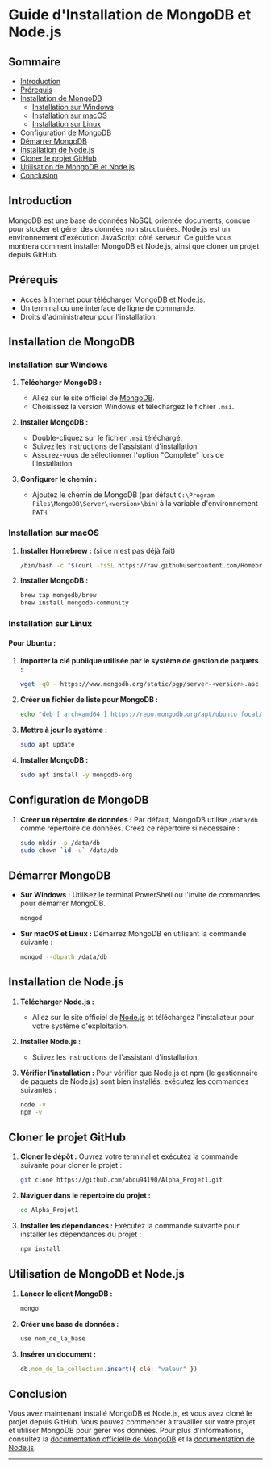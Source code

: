 # Guide d'Installation de MongoDB et Node.js

## Sommaire
- [Introduction](#introduction)
- [Prérequis](#prérequis)
- [Installation de MongoDB](#installation-de-mongodb)
  - [Installation sur Windows](#installation-sur-windows)
  - [Installation sur macOS](#installation-sur-macos)
  - [Installation sur Linux](#installation-sur-linux)
- [Configuration de MongoDB](#configuration-de-mongodb)
- [Démarrer MongoDB](#démarrer-mongodb)
- [Installation de Node.js](#installation-de-nodejs)
- [Cloner le projet GitHub](#cloner-le-projet-github)
- [Utilisation de MongoDB et Node.js](#utilisation-de-mongodb-et-nodejs)
- [Conclusion](#conclusion)

## Introduction
MongoDB est une base de données NoSQL orientée documents, conçue pour stocker et gérer des données non structurées. Node.js est un environnement d'exécution JavaScript côté serveur. Ce guide vous montrera comment installer MongoDB et Node.js, ainsi que cloner un projet depuis GitHub.

## Prérequis
- Accès à Internet pour télécharger MongoDB et Node.js.
- Un terminal ou une interface de ligne de commande.
- Droits d'administrateur pour l'installation.

## Installation de MongoDB

### Installation sur Windows

1. **Télécharger MongoDB :**
   - Allez sur le site officiel de [MongoDB](https://www.mongodb.com/try/download/community).
   - Choisissez la version Windows et téléchargez le fichier `.msi`.

2. **Installer MongoDB :**
   - Double-cliquez sur le fichier `.msi` téléchargé.
   - Suivez les instructions de l'assistant d'installation.
   - Assurez-vous de sélectionner l'option "Complete" lors de l'installation.

3. **Configurer le chemin :**
   - Ajoutez le chemin de MongoDB (par défaut `C:\Program Files\MongoDB\Server\<version>\bin`) à la variable d'environnement `PATH`.

### Installation sur macOS

1. **Installer Homebrew :** (si ce n'est pas déjà fait)
   ```bash
   /bin/bash -c "$(curl -fsSL https://raw.githubusercontent.com/Homebrew/install/HEAD/install.sh)"
   ```

2. **Installer MongoDB :**
   ```bash
   brew tap mongodb/brew
   brew install mongodb-community
   ```

### Installation sur Linux

#### Pour Ubuntu :

1. **Importer la clé publique utilisée par le système de gestion de paquets :**
   ```bash
   wget -qO - https://www.mongodb.org/static/pgp/server-<version>.asc | sudo apt-key add -
   ```

2. **Créer un fichier de liste pour MongoDB :**
   ```bash
   echo "deb [ arch=amd64 ] https://repo.mongodb.org/apt/ubuntu focal/multiverse amd64 Packages" | sudo tee /etc/apt/sources.list.d/mongodb-org-<version>.list
   ```

3. **Mettre à jour le système :**
   ```bash
   sudo apt update
   ```

4. **Installer MongoDB :**
   ```bash
   sudo apt install -y mongodb-org
   ```

## Configuration de MongoDB

1. **Créer un répertoire de données :**
   Par défaut, MongoDB utilise `/data/db` comme répertoire de données. Créez ce répertoire si nécessaire :
   ```bash
   sudo mkdir -p /data/db
   sudo chown `id -u` /data/db
   ```

## Démarrer MongoDB

- **Sur Windows :** Utilisez le terminal PowerShell ou l'invite de commandes pour démarrer MongoDB.
  ```bash
  mongod
  ```

- **Sur macOS et Linux :** Démarrez MongoDB en utilisant la commande suivante :
  ```bash
  mongod --dbpath /data/db
  ```

## Installation de Node.js

1. **Télécharger Node.js :**
   - Allez sur le site officiel de [Node.js](https://nodejs.org/en/download/) et téléchargez l'installateur pour votre système d'exploitation.

2. **Installer Node.js :**
   - Suivez les instructions de l'assistant d'installation.

3. **Vérifier l'installation :**
   Pour vérifier que Node.js et npm (le gestionnaire de paquets de Node.js) sont bien installés, exécutez les commandes suivantes :
   ```bash
   node -v
   npm -v
   ```

## Cloner le projet GitHub

1. **Cloner le dépôt :**
   Ouvrez votre terminal et exécutez la commande suivante pour cloner le projet :
   ```bash
   git clone https://github.com/abou94190/Alpha_Projet1.git
   ```

2. **Naviguer dans le répertoire du projet :**
   ```bash
   cd Alpha_Projet1
   ```

3. **Installer les dépendances :**
   Exécutez la commande suivante pour installer les dépendances du projet :
   ```bash
   npm install
   ```

## Utilisation de MongoDB et Node.js

1. **Lancer le client MongoDB :**
   ```bash
   mongo
   ```

2. **Créer une base de données :**
   ```javascript
   use nom_de_la_base
   ```

3. **Insérer un document :**
   ```javascript
   db.nom_de_la_collection.insert({ clé: "valeur" })
   ```

## Conclusion
Vous avez maintenant installé MongoDB et Node.js, et vous avez cloné le projet depuis GitHub. Vous pouvez commencer à travailler sur votre projet et utiliser MongoDB pour gérer vos données. Pour plus d'informations, consultez la [documentation officielle de MongoDB](https://docs.mongodb.com/manual/) et la [documentation de Node.js](https://nodejs.org/en/docs/).

---
